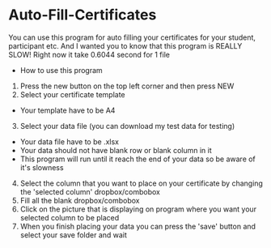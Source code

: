 # Auto-Fill-Certificates
You can use this program for auto filling your certificates for your student, participant etc. And I wanted you to know that this program is REALLY SLOW!
Right now it take 0.6044 second for 1 file
- How to use this program
1. Press the new button on the top left corner and then press NEW
2. Select your certificate template
- Your template have to be A4
3. Select your data file (you can download my test data for testing)
- Your data file have to be .xlsx
- Your data should not have blank row or blank column in it
- This program will run until it reach the end of your data so be aware of it's slowness
4. Select the column that you want to place on your certificate by changing the 'selected column' dropbox/combobox
5. Fill all the blank dropbox/combobox
6. Click on the picture that is displaying on program where you want your selected column to be placed
7. When you finish placing your data you can press the 'save' button and select your save folder and wait
